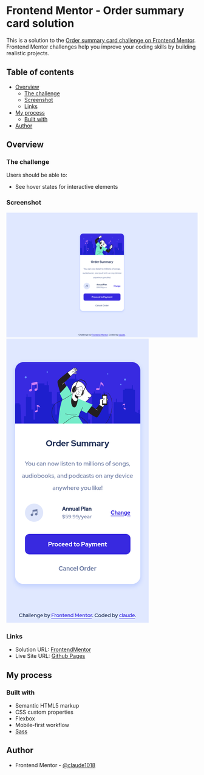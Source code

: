 # Frontend Mentor - Order summary card solution

This is a solution to the [Order summary card challenge on Frontend Mentor](https://www.frontendmentor.io/challenges/order-summary-component-QlPmajDUj). Frontend Mentor challenges help you improve your coding skills by building realistic projects.

## Table of contents

- [Overview](#overview)
  - [The challenge](#the-challenge)
  - [Screenshot](#screenshot)
  - [Links](#links)
- [My process](#my-process)
  - [Built with](#built-with)
- [Author](#author)

## Overview

### The challenge

Users should be able to:

- See hover states for interactive elements

### Screenshot

![](./osc-ss-desktop.png)
![](./osc-ss-mobile.png)

### Links

- Solution URL: [FrontendMentor](https://www.frontendmentor.io/solutions/order-summary-component-using-sass-Sk9DiJSVc)
- Live Site URL: [Github Pages](https://claude1018.github.io/order-summary-component/)

## My process

### Built with

- Semantic HTML5 markup
- CSS custom properties
- Flexbox
- Mobile-first workflow
- [Sass](https://sass-lang.com/)

## Author

- Frontend Mentor - [@claude1018](https://www.frontendmentor.io/profile/claude1018)
